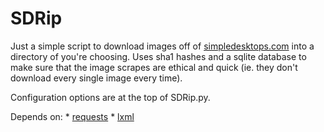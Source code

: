 
SDRip
=======

Just a simple script to download images off of [simpledesktops.com](http://simpledesktops.com)
into a directory of you're choosing. Uses sha1 hashes and a sqlite database to make sure that the
image scrapes are ethical and quick (ie. they don't download every single image every time).

Configuration options are at the top of SDRip.py.

Depends on:
    * [requests](https://github.com/kennethreitz/requests)
    * [lxml](https://github.com/lxml/lxml)
